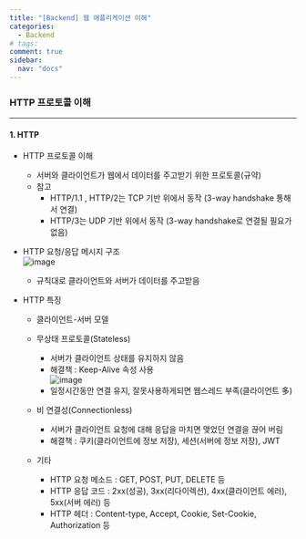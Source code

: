 ```yaml
---
title: "[Backend] 웹 애플리케이션 이해"
categories: 
  - Backend
# tags:
comment: true
sidebar:
  nav: "docs"
---
```


### HTTP 프로토콜 이해
--- 

#### 1. HTTP

- HTTP 프로토콜 이해
  - 서버와 클라이언트가 웹에서 데이터를 주고받기 위한 프로토콜(규약)
  - 참고
    - HTTP/1.1 , HTTP/2는 TCP 기반 위에서 동작 (3-way handshake 통해서 연결)
    - HTTP/3는 UDP 기반 위에서 동작 (3-way handshake로 연결될 필요가 없음)

- HTTP 요청/응답 메시지 구조 <br>
  ![image](https://github.com/MIMjae/MIMjae.github.io/assets/84848848/56b3bf3a-e343-426b-8c1b-688613652159)

  - 규칙대로 클라이언트와 서버가 데이터를 주고받음

- HTTP 특징
  - 클라이언트-서버 모델
  - 무상태 프로토콜(Stateless)
    - 서버가 클라이언트 상태를 유지하지 않음
    - 해결책 : Keep-Alive 속성 사용<br>
    ![image](https://github.com/MIMjae/MIMjae.github.io/assets/84848848/0f4fe91b-144c-423d-b799-8181a872d096)
    - 일정시간동안 연결 유지, 잘못사용하게되면 웹스레드 부족(클라이언트 多)

  - 비 연결성(Connectionless)
    - 서버가 클라이언트 요청에 대해 응답을 마치면 맺었던 연결을 끊어 버림
    - 해결책 : 쿠키(클라이언트에 정보 저장), 세션(서버에 정보 저장), JWT

  - 기타
    - HTTP 요청 메소드 : GET, POST, PUT, DELETE 등
    - HTTP 응답 코드 : 2xx(성공), 3xx(리다이렉션), 4xx(클라이언트 에러), 5xx(서버 에러) 등
    - HTTP 헤더 : Content-type, Accept, Cookie, Set-Cookie, Authorization 등

